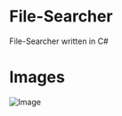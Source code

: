File-Searcher
=============

File-Searcher written in C#

Images
===========
![Image](http://i.imgur.com/NkEo76K.gif)
